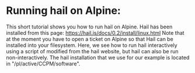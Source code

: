 Running hail on Alpine:
============================================================

This short tutorial shows you how to run hail on Alpine. Hail has been installed from this page: https://hail.is/docs/0.2/install/linux.html
Note that at the moment you have to open a ticket on Alpine so that Hail can be installed into your filesystem.
Here, we see how to run hail interactively using a script of modified from the hail website, but hail can also be run non-interactively.
The hail installation that we use for our example is located in "/pl/active/CCPM/software".


